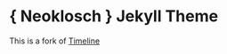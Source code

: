 # { Neoklosch } Jekyll Theme

This is a fork of [Timeline](https://github.com/kirbyt/timeline-jekyll-theme)
